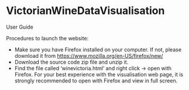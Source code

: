 # VictorianWineDataVisualisation
User Guide

Procedures to launch the website:

- Make sure you have Firefox installed on your computer. If not, please download it from https://www.mozilla.org/en-US/firefox/new/
- Download the source code zip file and unzip it.
- Find the file called ‘winevictoria.html’ and right click -> open with Firefox. For your best experience with the visualisation web page, it is strongly recommended to open with Firefox and view in full screen.
